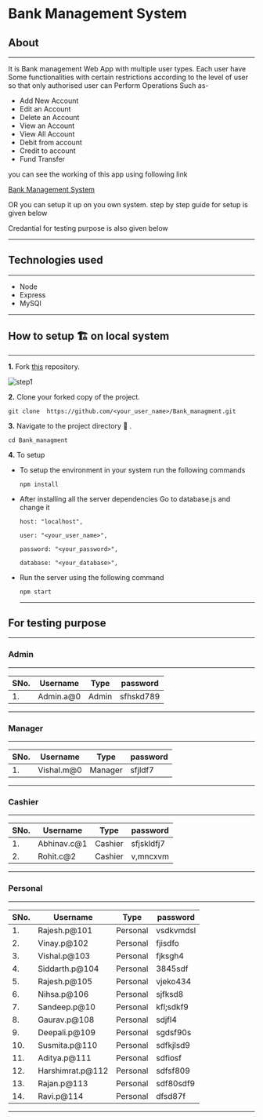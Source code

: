 # Bank Management System

## About

<hr /> 
It is Bank management Web App with multiple user types. Each user have Some functionalities with certain restrictions according to the level of user so that only authorised user can Perform Operations
Such as-

- Add New Account
- Edit an Account
- Delete an Account
- View an Account
- View All Account
- Debit from account
- Credit to account
- Fund Transfer

you can see the working of this app using following link

[Bank Management System](bank-managment-system.herokuapp.com)

OR you can setup it up on you own system. step by step guide for setup is given below

Credantial for testing purpose is also given below

<hr />

## Technologies used

<hr />

- Node
- Express
- MySQl

<hr />

## How to setup 🏗 on local system

<hr />

**1.** Fork [this](https://github.com/satyampgt4/Bank_managment.git) repository.

![step1](https://user-images.githubusercontent.com/72425181/122670266-be43ee80-d1de-11eb-9330-8d07ce2bd7ab.png)

**2.** Clone your forked copy of the project.

```
git clone  https://github.com/<your_user_name>/Bank_managment.git
```

**3.** Navigate to the project directory :file_folder: .

```
cd Bank_managment
```

**4.** To setup

- To setup the environment in your system run the following commands
  ```
  npm install
  ```
- After installing all the server dependencies Go to database.js and change it

  ```
  host: "localhost",

  user: "<your_user_name>",

  password: "<your_password>",

  database: "<your_database>",
  ```

- Run the server using the following command

  ```
  npm start
  ```

  <hr />

## For testing purpose

<hr />

### Admin

<hr />

| SNo. | Username  | Type  | password  |
| ---- | --------- | ----- | --------- |
| 1.   | Admin.a@0 | Admin | sfhskd789 |

<hr />

### Manager

<hr />

| SNo. | Username   | Type    | password |
| ---- | ---------- | ------- | -------- |
| 1.   | Vishal.m@0 | Manager | sfjldf7  |

<hr />

### Cashier

<hr />

| SNo. | Username    | Type    | password   |
| ---- | ----------- | ------- | ---------- |
| 1.   | Abhinav.c@1 | Cashier | sfjskldfj7 |
| 2.   | Rohit.c@2   | Cashier | v,mncxvm   |

<hr />

### Personal

<hr />

| SNo. | Username         | Type     | password  |
| ---- | ---------------- | -------- | --------- |
| 1.   | Rajesh.p@101     | Personal | vsdkvmdsl |
| 2.   | Vinay.p@102      | Personal | fjisdfo   |
| 3.   | Vishal.p@103     | Personal | fjksgh4   |
| 4.   | Siddarth.p@104   | Personal | 3845sdf   |
| 5.   | Rajesh.p@105     | Personal | vjeko434  |
| 6.   | Nihsa.p@106      | Personal | sjfksd8   |
| 7.   | Sandeep.p@10     | Personal | kfl;sdkf9 |
| 8.   | Gaurav.p@108     | Personal | sdjfl4    |
| 9.   | Deepali.p@109    | Personal | sgdsf90s  |
| 10.  | Susmita.p@110    | Personal | sdfkjlsd9 |
| 11.  | Aditya.p@111     | Personal | sdfiosf   |
| 12.  | Harshimrat.p@112 | Personal | sdfsf809  |
| 13.  | Rajan.p@113      | Personal | sdf80sdf9 |
| 14.  | Ravi.p@114       | Personal | dfsd87f   |

<hr />
